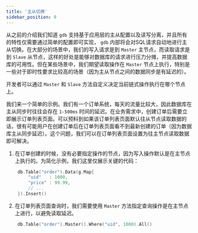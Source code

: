 ```yaml
---
title: '主从切换'
sidebar_position: 9
---
```


从之前的介绍我们知道 `gdb` 支持基于应用层的主从配置以及读写分离，并且所有的特性仅需要通过简单的配置即可实现， `gdb` 内部将会对SQL请求自动地进行主从切换。在大部分的场景中，我们的写入请求是到 `Master` 主节点，而读取请求是到 `Slave` 从节点，这样的好处是能够对数据库的请求进行压力分摊，并提高数据库的可用性。但在某些场景中，我们期望读取操作在 `Master` 节点上执行，特别是一些对于即时性要求比较高的场景（因为主从节点之间的数据同步是有延迟的）。

开发者可以通过 `Master` 和 `Slave` 方法自定义决定当前链式操作执行在哪个节点上。

我们来一个简单的示例。我们有一个订单系统，每天的流量比较大，因此数据库在主从同步时往往会存在 `1-500ms` 时间的延迟。在业务需求中，创建订单后需要立即展示订单列表页面。可以预料到如果该订单列表页面默认往从节点读取数据的话，很有可能用户在创建订单后在订单列表页面看不到最新创建的订单（因为数据库主从同步延迟）。这个问题，我们可以在订单列表页面设置为往主节点读取数据即可解决。

1. 在订单创建的时候，没有必要指定操作的节点，因为写入操作默认是在主节点上执行的。为简化示例，我们这里仅展示关键的代码：





   ```  go
    db.Table("order").Data(g.Map{
        "uid"   : 1000,
        "price" : 99.99,
        // ...
    }).Insert()
   ```

2. 在订单列表页面查询时，我们需要使用 `Master` 方法指定查询操作是在主节点上进行，以避免读取延迟。





   ```  go
    db.Table("order").Master().Where("uid", 1000).All()
   ```


`
`